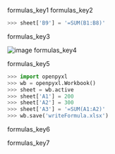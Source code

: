 formulas_key1
formulas_key2


```python
>>> sheet['B9'] = '=SUM(B1:B8)'
```
formulas_key3


![image](assets/000012.jpg)
formulas_key4


formulas_key5


```python
>>> import openpyxl
>>> wb = openpyxl.Workbook()
>>> sheet = wb.active
>>> sheet['A1'] = 200
>>> sheet['A2'] = 300
>>> sheet['A3'] = '=SUM(A1:A2)'
>>> wb.save('writeFormula.xlsx')
```
formulas_key6


formulas_key7
